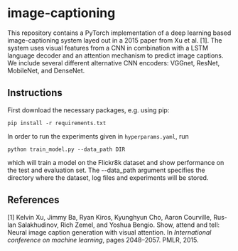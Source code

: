 # image-captioning
This repository contains a PyTorch implementation of a deep learning based image-captioning system layed out in a 2015 paper from Xu et al. [1]. The system uses visual features from a CNN in combination with a LSTM language decoder and an attention mechanism to predict image captions. We include several different alternative CNN encoders: VGGnet, ResNet, MobileNet, and DenseNet.

## Instructions
First download the necessary packages, e.g. using pip:  

```
pip install -r requirements.txt
```

In order to run the experiments given in `hyperparams.yaml`, run

```
python train_model.py --data_path DIR
```

which will train a model on the Flickr8k dataset and show performance on the test and evaluation set. The --data_path argument specifies the directory where the dataset, log files and experiments will be stored. 

## References
[1] Kelvin Xu, Jimmy Ba, Ryan Kiros, Kyunghyun Cho, Aaron Courville, Rus-lan Salakhudinov, Rich Zemel, and Yoshua Bengio. Show, attend and tell: Neural  image  caption  generation  with  visual  attention.   In *International conference on machine learning*, pages 2048–2057. PMLR, 2015.
